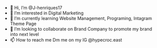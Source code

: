 - 👋 Hi, I’m @J-henriques17
- 👀 I’m interested in Digital Marketing
- 🌱 I’m currently learning Website Management, Programing, Intagram Theme Page
- 💞️ I’m looking to collaborate on Brand Company to promote my brand into next level
- 📫 How to reach me Dm me on my IG @hypecroc.east

<!---
J-henriques17/J-henriques17 is a ✨ special ✨ repository because its `README.md` (this file) appears on your GitHub profile.
You can click the Preview link to take a look at your changes.
--->
